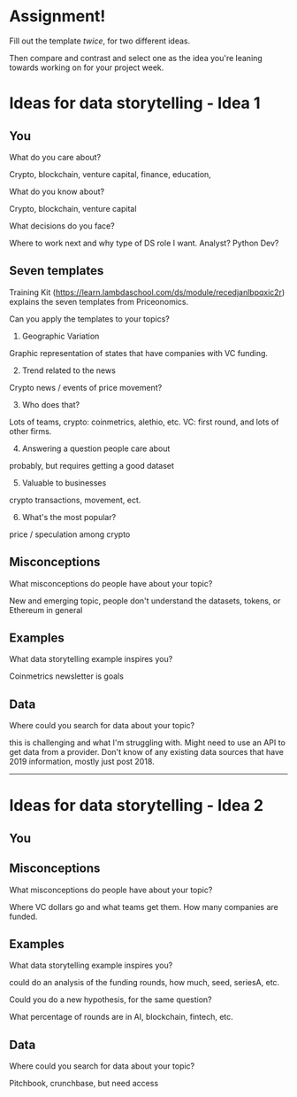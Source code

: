 # Assignment!

Fill out the template *twice*, for two different ideas.

Then compare and contrast and select one as the idea you're leaning towards
working on for your project week.


# Ideas for data storytelling - Idea 1

## You

What do you care about?

Crypto, blockchain, venture capital, finance, education, 

What do you know about?

Crypto, blockchain, venture capital

What decisions do you face?

Where to work next and why type of DS role I want. Analyst? Python Dev? 

## Seven templates

Training Kit (https://learn.lambdaschool.com/ds/module/recedjanlbpqxic2r) explains the seven templates from Priceonomics.

Can you apply the templates to your topics? 

1. Geographic Variation

Graphic representation of states that have companies with VC funding. 

2. Trend related to the news

Crypto news / events of price movement? 

3. Who does that?

Lots of teams, crypto: coinmetrics, alethio, etc. 
VC: first round, and lots of other firms. 

4. Answering a question people care about

probably, but requires getting a good dataset

5. Valuable to businesses

crypto transactions, movement, ect. 

6. What's the most popular?

price / speculation among crypto


## Misconceptions

What misconceptions do people have about your topic?

New and emerging topic, people don't understand the datasets, tokens, or Ethereum in general

## Examples

What data storytelling example inspires you?

Coinmetrics newsletter is goals

## Data

Where could you search for data about your topic?

this is challenging and what I'm struggling with. Might need to use an API to get data from a provider. 
Don't know of any existing data sources that have 2019 information, mostly just post 2018. 

---

# Ideas for data storytelling - Idea 2

## You


## Misconceptions

What misconceptions do people have about your topic?

Where VC dollars go and what teams get them. How many companies are funded. 

## Examples

What data storytelling example inspires you?

could do an analysis of the funding rounds, how much, seed, seriesA, etc. 

Could you do a new hypothesis, for the same question?

What percentage of rounds are in AI, blockchain, fintech, etc. 



## Data

Where could you search for data about your topic?

Pitchbook, crunchbase, but need access
